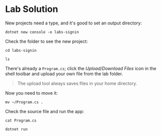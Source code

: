 # Lab Solution

New projects need a type, and it's good to set an output directory:

```
dotnet new console -o labs-signin
```

Check the folder to see the new project:

```
cd labs-signin

ls
```

There's already a `Program.cs`; click the _Upload/Download Files_ icon in the shell toolbar and upload your own file from the lab folder.

> The upload tool always saves files in your home directory.

Now you need to move it:

```
mv ~/Program.cs .
```

Check the source file and run the app:

```
cat Program.cs

dotnet run
```


